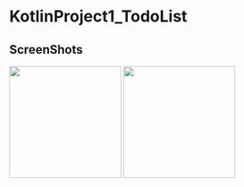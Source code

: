 # KotlinProject1_TodoList

ScreenShots
---------------
<div>
  <img width="200" src="https://user-images.githubusercontent.com/51434873/91656483-fcf3a580-eaf3-11ea-9f2e-cee6b2801408.png">
  <img width="200" src="https://user-images.githubusercontent.com/51434873/91656495-0f6ddf00-eaf4-11ea-936f-fa5d0f43d3f1.png">
</div>
